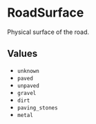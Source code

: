# RoadSurface

Physical surface of the road.

## Values

- `unknown`
- `paved`
- `unpaved`
- `gravel`
- `dirt`
- `paving_stones`
- `metal`
